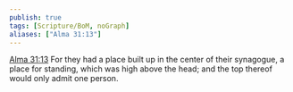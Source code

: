 ```yaml
---
publish: true
tags: [Scripture/BoM, noGraph]
aliases: ["Alma 31:13"]
---
```

[Alma 31:13](https://churchofjesuschrist.org/study/scriptures/bofm/alma/31?lang=eng&id=p13#p13) For they had a place built up in the center of their synagogue, a place for standing, which was high above the head; and the top thereof would only admit one person.

